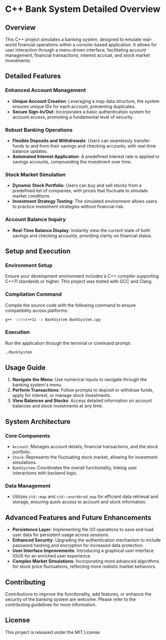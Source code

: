 # C++ Bank System Detailed Overview

## Overview

This C++ project simulates a banking system, designed to emulate real-world financial operations within a console-based application. It allows for user interaction through a menu-driven interface, facilitating account management, financial transactions, interest accrual, and stock market investments.

## Detailed Features

### Enhanced Account Management
- **Unique Account Creation**: Leveraging a map data structure, the system ensures unique IDs for each account, preventing duplicates.
- **Secure Sign-In/Out**: Incorporates a basic authentication system for account access, promoting a fundamental level of security.

### Robust Banking Operations
- **Flexible Deposits and Withdrawals**: Users can seamlessly transfer funds to and from their savings and checking accounts, with real-time balance updates.
- **Automated Interest Application**: A predefined interest rate is applied to savings accounts, compounding the investment over time.

### Stock Market Simulation
- **Dynamic Stock Portfolio**: Users can buy and sell stocks from a predefined list of companies, with prices that fluctuate to simulate market conditions.
- **Investment Strategy Testing**: The simulated environment allows users to practice investment strategies without financial risk.

### Account Balance Inquiry
- **Real-Time Balance Display**: Instantly view the current state of both savings and checking accounts, providing clarity on financial status.

## Setup and Execution

### Environment Setup
Ensure your development environment includes a C++ compiler supporting C++11 standards or higher. This project was tested with GCC and Clang.

### Compilation Command
Compile the source code with the following command to ensure compatibility across platforms:

```bash
g++ -std=c++11 -o BankSystem BankSystem.cpp
```

### Execution
Run the application through the terminal or command prompt:

```bash
./BankSystem
```

## Usage Guide

1. **Navigate the Menu**: Use numerical inputs to navigate through the banking system's menu.
2. **Perform Transactions**: Follow prompts to deposit or withdraw funds, apply for interest, or manage stock investments.
3. **View Balances and Stocks**: Access detailed information on account balances and stock investments at any time.

## System Architecture

### Core Components

- `Account`: Manages account details, financial transactions, and the stock portfolio.
- `Stock`: Represents the fluctuating stock market, allowing for investment simulations.
- `BankSystem`: Coordinates the overall functionality, linking user interactions with backend logic.

### Data Management

- Utilizes `std::map` and `std::unordered_map` for efficient data retrieval and storage, ensuring quick access to account and stock information.

## Advanced Features and Future Enhancements

- **Persistence Layer**: Implementing file I/O operations to save and load user data for persistent usage across sessions.
- **Enhanced Security**: Upgrading the authentication mechanism to include password hashing and encryption for increased data protection.
- **User Interface Improvements**: Introducing a graphical user interface (GUI) for an enriched user experience.
- **Complex Market Simulations**: Incorporating more advanced algorithms for stock price fluctuations, reflecting more realistic market behaviors.

## Contributing

Contributions to improve the functionality, add features, or enhance the security of the banking system are welcome. Please refer to the contributing guidelines for more information.

## License

This project is released under the MIT License
